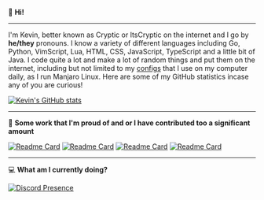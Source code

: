 👋 **Hi!**

---

I'm Kevin, better known as Cryptic or ItsCryptic on the internet and I go by **he/they** pronouns. I know a variety of different languages including Go, Python, VimScript, Lua, HTML, CSS, JavaScript, TypeScript and a little bit of Java. I code quite a lot and make a lot of random things and put them on the internet, including but not limited to my [configs](https://github.com/ItsCryptic/configs) that I use on my computer daily, as I run Manjaro Linux. Here are some of my GitHub statistics incase any of you are curious!

[![Kevin's GitHub stats](https://github-readme-stats.vercel.app/api?username=ItsCryptic&theme=dracula&show_icons=true&count_privat=true)](https://github.com/ItsCryptic/)

---
📍 **Some work that I'm proud of and or I have contributed too a significant amount**

[![Readme Card](https://github-readme-stats.vercel.app/api/pin/?username=ItsCryptic&repo=configs&theme=dracula)](https://github.com/ItsCryptic/configs)
[![Readme Card](https://github-readme-stats.vercel.app/api/pin/?username=ItsCryptic&repo=portfolio&theme=dracula)](https://github.com/ItsCryptic/Portfolio)
[![Readme Card](https://github-readme-stats.vercel.app/api/pin/?username=ItsCryptic&repo=scripts&theme=dracula)](https://github.com/ItsCryptic/scripts)
[![Readme Card](https://github-readme-stats.vercel.app/api/pin/?username=VibeMarket&repo=VibeUtils&theme=dracula)](https://github.com/VibeMarket/VibeUtils)

---

💻 **What am I currently doing?**

[![Discord Presence](https://lanyard-profile-readme.vercel.app/api/202556225160871936)](https://discord.com/users/202556225160871936)
